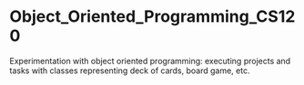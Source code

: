 # Object_Oriented_Programming_CS120
Experimentation with object oriented programming: executing projects and tasks with classes representing deck of cards, board game, etc.

